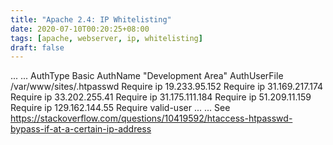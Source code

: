 ```yaml
---
title: "Apache 2.4: IP Whitelisting"
date: 2020-07-10T00:20:25+08:00
tags: [apache, webserver, ip, whitelisting]
draft: false
---
```


...
...
           AuthType Basic
           AuthName "Development Area"
           AuthUserFile /var/www/sites/.htpasswd
           <RequireAny>
              Require ip 19.233.95.152
              Require ip 31.169.217.174
              Require ip 33.202.255.41
              Require ip 31.175.111.184
              Require ip 51.209.11.159
              Require ip 129.162.144.55
              Require valid-user
           </RequireAny>
...
...
See https://stackoverflow.com/questions/10419592/htaccess-htpasswd-bypass-if-at-a-certain-ip-address


